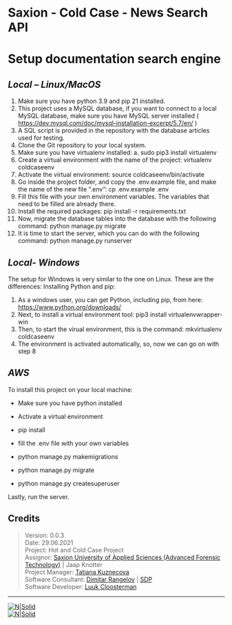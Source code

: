 # Saxion - Cold Case - News Search API


# Setup documentation search engine
## _Local – Linux/MacOS_

1.	Make sure you have python 3.9 and pip 21 installed.
2.	This project uses a MySQL database, if you want to connect to a local MySQL database, make sure you have MySQL server installed ( https://dev.mysql.com/doc/mysql-installation-excerpt/5.7/en/ )
3.	A SQL script is provided in the repository with the database articles used for testing.
4.	Clone the Git repository to your local system.
5.	Make sure you have virtualenv installed:
a.	sudo pip3 install virtualenv
6.	Create a virtual environment with the name of the project: virtualenv coldcaseenv
7.	Activate the virtual environment: source coldcaseenv/bin/activate
8.	Go inside the project folder, and copy the .env.example file, and make the name of the new file “.env”: cp .env.example .env
9.	Fill this file with your own environment variables. The variables that need to be filled are already there.
10.	Install the required packages: pip install -r requirements.txt
11.	Now, migrate the database tables into the database with the following command: python manage.py migrate
12.	It is time to start the server, which you can do with the following command: python manage.py runserver

## _Local- Windows_
The setup for Windows is very similar to the one on Linux. These are the differences:
Installing Python and pip:

1.	As a windows user, you can get Python, including pip, from here: https://www.python.org/downloads/
2.	Next, to install a virtual environment tool: pip3 install virtualenvwrapper-win 
3.	Then, to start the virual environment, this is the command: mkvirtualenv coldcaseenv
4.	The environment is activated automatically, so, now we can go on with step 8 

## _AWS_

To install this project on your local machine:

- Make sure you have python installed

- Activate a virtual environment
- pip install
- fill the .env file with your own variables
- python manage.py makemigrations
- python manage.py migrate
- python manage.py createsuperuser

Lastly, run the server.

## Credits
>Version: 0.0.3 <br />
>Date: 29.06.2021<br />
>Project: Hot and Cold Case Project <br />
>Аssignor: [Saxion University of Applied Sciences (Advanced Forensic Technology)](https://www.saxion.nl/opleidingen/voltijd/bachelor/forensisch-onderzoek) | Jaap Knotter <br />
>Project Manager: [Tatjana Kuznecova](https://www.linkedin.com/in/tatjana-kuznecova-a8059211b/) <br />
>Software Consultant: [Dimitar Rangelov](https://www.linkedin.com/in/dimitarrangelov/)  | [SDP](https://sdproject.eu) <br />
>Software Developer: [Luuk Cloosterman](https://www.linkedin.com/in/luuk-cloosterman/)<br />

-------
[![N|Solid](https://sdproject.eu/assets/images/rsz_sdp_logo_eng4.png)](https://sdproject.eu) <br />
[![N|Solid](https://www.kennisid.nl/api/organisation/thumb/bpoC71F7D38-8715-4AEF-87F3-ACC08E8F5B26)](https://www.saxion.edu)
